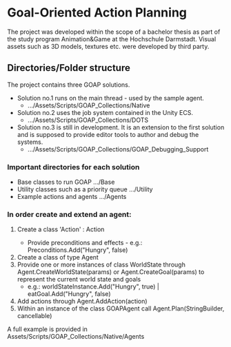 #
# Goal-Oriented Action Planning
The project was developed within the scope of a bachelor thesis as part of the study program Animation&Game at the Hochschule Darmstadt. 
Visual assets such as 3D models, textures etc. were developed by third party.

## Directories/Folder structure
The project contains three GOAP solutions.
- Solution no.1 runs on the main thread - used by the sample agent.
    - .../Assets/Scripts/GOAP_Collections/Native
- Solution no.2 uses the job system contained in the Unity ECS.
    - .../Assets/Scripts/GOAP_Collections/DOTS
- Solution no.3 is still in development. It is an extension to the first solution and is supposed to provide editor tools to author and debug the systems.
    - .../Assets/Scripts/GOAP_Collections/GOAP_Debugging_Support

### Important directories for each solution
- Base classes to run GOAP .../Base
- Utility classes such as a priority queue .../Utility
- Example actions and agents .../Agents

### In order create and extend an agent:
1. Create a class 'Action' : Action<Agent>
    - Provide preconditions and effects - e.g.: Preconditions.Add("Hungry", false)
2. Create a class of type Agent
3. Provide one or more instances of class WorldState through Agent.CreateWorldState(params) or Agent.CreateGoal(params) to represent the current world state and goals
    - e.g.: worldStateInstance.Add("Hungry", true) | eatGoal.Add("Hungry", false)
4. Add actions through Agent.AddAction(action)
5. Within an instance of the class GOAPAgent call Agent.Plan(StringBuilder, cancellable)

A full example is provided in Assets/Scripts/GOAP_Collections/Native/Agents

